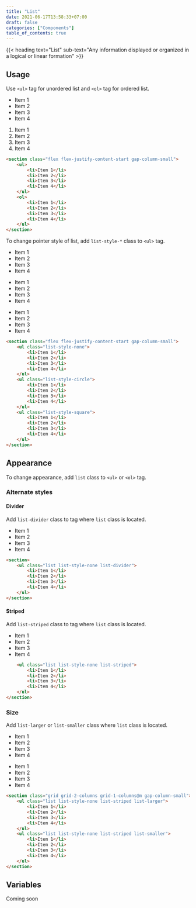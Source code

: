 ```yaml
---
title: "List"
date: 2021-06-17T13:58:33+07:00
draft: false
categories: ["Components"]
table_of_contents: true
---
```


{{< heading text="List" sub-text="Any information displayed or organized in a logical or linear formation" >}}

## Usage

Use `<ul>` tag for unordered list and `<ol>` tag for ordered list.

<section class="flex flex-justify-content-start gap-column-small">
    <ul>
        <li>Item 1</li>
        <li>Item 2</li>
        <li>Item 3</li>
        <li>Item 4</li>
    </ul>
    <ol>
        <li>Item 1</li>
        <li>Item 2</li>
        <li>Item 3</li>
        <li>Item 4</li>
    </ul>
</section>

``` html
<section class="flex flex-justify-content-start gap-column-small">
    <ul>
        <li>Item 1</li>
        <li>Item 2</li>
        <li>Item 3</li>
        <li>Item 4</li>
    </ul>
    <ol>
        <li>Item 1</li>
        <li>Item 2</li>
        <li>Item 3</li>
        <li>Item 4</li>
    </ul>
</section>
```

To change pointer style of list, add `list-style-*` class to `<ul>` tag.

<section class="flex flex-justify-content-start gap-column-small">
    <ul class="list-style-none">
        <li>Item 1</li>
        <li>Item 2</li>
        <li>Item 3</li>
        <li>Item 4</li>
    </ul>
    <ul class="list-style-circle">
        <li>Item 1</li>
        <li>Item 2</li>
        <li>Item 3</li>
        <li>Item 4</li>
    </ul>
    <ul class="list-style-square">
        <li>Item 1</li>
        <li>Item 2</li>
        <li>Item 3</li>
        <li>Item 4</li>
    </ul>
</section>

``` html
<section class="flex flex-justify-content-start gap-column-small">
    <ul class="list-style-none">
        <li>Item 1</li>
        <li>Item 2</li>
        <li>Item 3</li>
        <li>Item 4</li>
    </ul>
    <ul class="list-style-circle">
        <li>Item 1</li>
        <li>Item 2</li>
        <li>Item 3</li>
        <li>Item 4</li>
    </ul>
    <ul class="list-style-square">
        <li>Item 1</li>
        <li>Item 2</li>
        <li>Item 3</li>
        <li>Item 4</li>
    </ul>
</section>
```

## Appearance

To change appearance, add `list` class to `<ul>` or `<ol>` tag.

### Alternate styles

#### Divider

Add `list-divider` class to tag where `list` class is located.

<section>
    <ul class="list list-style-none list-divider">
        <li>Item 1</li>
        <li>Item 2</li>
        <li>Item 3</li>
        <li>Item 4</li>
    </ul>
</section>

``` html
<section>
    <ul class="list list-style-none list-divider">
        <li>Item 1</li>
        <li>Item 2</li>
        <li>Item 3</li>
        <li>Item 4</li>
    </ul>
</section>
```

#### Striped

Add `list-striped` class to tag where `list` class is located.

<section>
    <ul class="list list-style-none list-striped">
        <li>Item 1</li>
        <li>Item 2</li>
        <li>Item 3</li>
        <li>Item 4</li>
    </ul>
</section>

``` html
    <ul class="list list-style-none list-striped">
        <li>Item 1</li>
        <li>Item 2</li>
        <li>Item 3</li>
        <li>Item 4</li>
    </ul>
</section>
```

### Size

Add `list-larger` or `list-smaller` class where `list` class is located.

<section class="grid grid-2-columns grid-1-columns@m gap-column-small">
    <ul class="list list-style-none list-striped list-larger">
        <li>Item 1</li>
        <li>Item 2</li>
        <li>Item 3</li>
        <li>Item 4</li>
    </ul>
    <ul class="list list-style-none list-striped list-smaller">
        <li>Item 1</li>
        <li>Item 2</li>
        <li>Item 3</li>
        <li>Item 4</li>
    </ul>
</section>

``` html
<section class="grid grid-2-columns grid-1-columns@m gap-column-small">
    <ul class="list list-style-none list-striped list-larger">
        <li>Item 1</li>
        <li>Item 2</li>
        <li>Item 3</li>
        <li>Item 4</li>
    </ul>
    <ul class="list list-style-none list-striped list-smaller">
        <li>Item 1</li>
        <li>Item 2</li>
        <li>Item 3</li>
        <li>Item 4</li>
    </ul>
</section>
```

## Variables

Coming soon